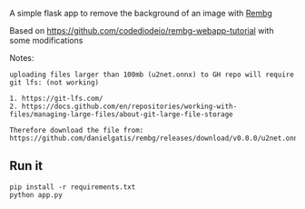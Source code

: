 A simple flask app to remove the background of an image with [Rembg](https://github.com/danielgatis/rembg)

Based on https://github.com/codediodeio/rembg-webapp-tutorial with some modifications

Notes:

    uploading files larger than 100mb (u2net.onnx) to GH repo will require git lfs: (not working)

    1. https://git-lfs.com/
    2. https://docs.github.com/en/repositories/working-with-files/managing-large-files/about-git-large-file-storage

    Therefore download the file from: https://github.com/danielgatis/rembg/releases/download/v0.0.0/u2net.onnx

## Run it

```
pip install -r requirements.txt
python app.py
```